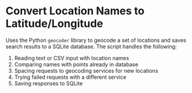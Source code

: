 Convert Location Names to Latitude/Longitude
============================================

Uses the Python `geocoder` library to geocode a set of locations
and saves search results to a SQLite database. The script handles
the following:

1. Reading text or CSV input with location names
2. Comparing names with points already in database
3. Spacing requests to geocoding services for new locations
4. Trying failed requests with a different service
5. Saving responses to SQLite

